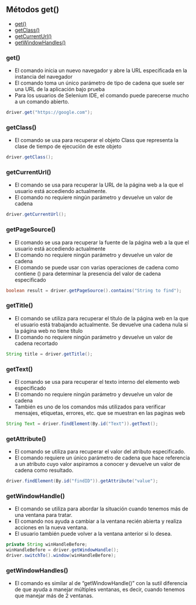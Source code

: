 ## Métodos get()

- [get()](#get--)
- [getClass()](#getclass--)
- [getCurrentUrl()](#getcurrenturl--)
- [getWindowHandles()](#getwindowhandles--)


### get()
- El comando inicia un nuevo navegador y abre
la URL especificada en la instancia del navegador
- El comando toma un único parámetro de tipo de cadena que suele ser una URL de la aplicación bajo prueba
- Para los usuarios de Selenium IDE, el comando puede parecerse mucho a un comando abierto.
~~~java
driver.get("https://google.com");
~~~

### getClass()
- El comando se usa para recuperar el objeto Class
que representa la clase de tiempo de ejecución de este objeto
~~~java
driver.getClass();
~~~

### getCurrentUrl()
- El comando se usa para recuperar la URL de la página web a la que el usuario está accediendo actualmente.
- El comando no requiere ningún parámetro y devuelve un valor de cadena
~~~java
driver.getCurrentUrl();
~~~

### getPageSource()
- El comando se usa para recuperar la fuente
de la página web a la que el usuario está accediendo actualmente
- El comando no requiere ningún parámetro y devuelve un valor de cadena
- El comando se puede usar con varias operaciones de cadena como contiene () para determinar la
presencia del valor de cadena especificado
~~~java
boolean result = driver.getPageSource().contains("String to find");
~~~

### getTitle()
- El comando se utiliza para recuperar el título de la página web en la que el usuario está trabajando actualmente.
Se devuelve una cadena nula si la página web no tiene título
- El comando no requiere ningún parámetro y devuelve un valor de cadena recortado
~~~java
String title = driver.getTitle();
~~~

### getText()
- El comando se usa para recuperar el texto interno
del elemento web especificado
- El comando no requiere ningún parámetro y devuelve un valor de cadena
- También es uno de los comandos más utilizados para verificar mensajes, etiquetas, errores, etc. que se muestran en las paginas web
~~~java
String Text = driver.findElement(By.id("Text")).getText();
~~~

### getAttribute()
- El comando se utiliza para recuperar el valor del atributo especificado.
- El comando requiere un único parámetro de cadena que hace referencia a un atributo cuyo valor aspiramos a conocer y devuelve un valor de cadena como resultado.
~~~java
driver.findElement(By.id("findID")).getAttribute("value");
~~~

### getWindowHandle()
- El comando se utiliza para abordar la situación cuando tenemos más de una ventana para tratar.
- El comando nos ayuda a cambiar a la ventana recién abierta y realiza acciones en la nueva ventana.
- El usuario también puede volver a la ventana anterior si lo desea.
~~~java
private String winHandleBefore;
winHandleBefore = driver.getWindowHandle();
driver.switchTo().window(winHandleBefore);
~~~

### getWindowHandles()
- El comando es similar al de “getWindowHandle()” con la sutil diferencia de que ayuda a manejar múltiples ventanas, es decir, cuando tenemos que manejar más de 2 ventanas.
